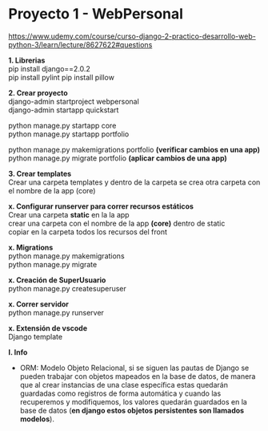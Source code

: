 # Proyecto 1 - WebPersonal  
https://www.udemy.com/course/curso-django-2-practico-desarrollo-web-python-3/learn/lecture/8627622#questions  

**1. Librerias**  
pip install django==2.0.2  
pip install pylint
pip install pillow

**2. Crear proyecto**  
django-admin startproject webpersonal  
django-admin startapp quickstart   

python manage.py startapp core  
python manage.py startapp portfolio   
  
python manage.py makemigrations portfolio **(verificar cambios en una app)**  
python manage.py migrate portfolio **(aplicar cambios de una app)**  
    

**3. Crear templates**  
Crear una carpeta templates y dentro de la carpeta se crea otra carpeta con el nombre de la app (core)  


**x. Configurar runserver para correr recursos estáticos**  
Crear una carpeta **static** en la la app  
crear una carpeta con el nombre de la app **(core)** dentro de static  
copiar en la carpeta todos los recursos del front  

**x. Migrations**  
python manage.py makemigrations  
python manage.py migrate  

**x. Creación de SuperUsuario**  
python manage.py createsuperuser 

**x. Correr servidor**  
python manage.py runserver

**x. Extensión de vscode**  
Django template  

**I. Info**  
- ORM: Modelo Objeto Relacional, si se siguen las pautas de Django se pueden trabajar con objetos 
mapeados en la base de datos, de manera que al crear instancias de una clase específica estas quedarán guardadas 
como registros de forma automática y cuando las recuperemos y modifiquemos, los valores quedarán guardados en la 
base de datos (**en django estos objetos persistentes son llamados modelos**).   

